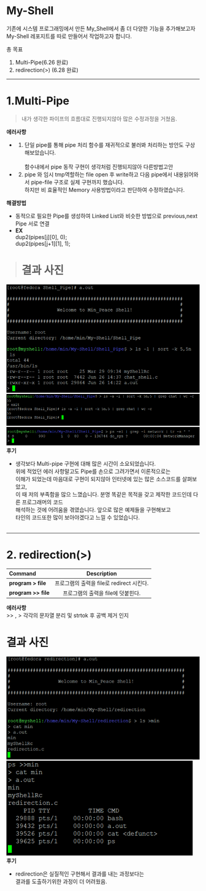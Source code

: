 # My-Shell
기존에 시스템 프로그래밍에서 만든 My_Shell에서 좀 더 다양한 기능을 추가해보고자 </br>My-Shell 레포지트를 따로 만들어서 작업하고자 합니다.

총 목표
1. Multi-Pipe(6.26 완료)
2. redirection(>) (6.28 완료)  
_____
# 1.Multi-Pipe
> 내가 생각한 파이프의 흐름대로 진행되지않아 많은 수정과정을 거쳤음. 

**에러사항**
* 1. 단일 pipe를 통해 pipe 처리 함수를 재귀적으로 불러봐 처리하는 방안도 구상해보았습니다.   
 </br>함수내에서 pipe 동작 구현이 생각처럼 진행되지않아 다른방법고안
* 2. pipe 와 임시 tmp역할하는 file open 후 write하고 다음 pipe에서 내용읽어와서 pipe-file 구조로 실제 구현까지 했습니다. </br>하지만 비 효율적인 Memory 사용방법이라고 판단하여 수정하였습니다.

**해결방법**
* 동적으로 필요한 Pipe를 생성하여 Linked List와 비슷한 방법으로 previous,next Pipe 서로 연결
* **EX**                 
dup2(pipes[j][0], 0);             
dup2(pipes[j+1][1], 1);

># 결과 사진
![Alt text](img/image.png)
![Alt text](img/image-2.png)
![Alt text](img/image-3.png)
</br>
**후기**
* 생각보다 Multi-pipe 구현에 대해 많은 시간이 소요되었습니다. </br>위에 적었던 에러 사항말고도 Pipe를 손으로 그려가면서 이론적으로는 </br>이해가 되었는데 마음대로 구현이 되지않아 인터넷에 있는 많은 소스코드를 살펴보았고, </br>이 때 저의 부족함을 많으 느꼈습니다. 분명 똑같은 목적을 갖고 제작한 코드인데 다른 프로그래머의 코드 </br>해석하는 것에 어려움을 겪였습니다. 앞으로 많은 예제들을 구현해보고 </br>타인의 코드또한 많이 보아야겠다고 느낄 수 있었습니다.
</br> </br>
----
# 2. redirection(>)
|Command| Description|
|:---|:---:|
|**program > file**|프로그램의 출력을 file로 redirect 시킨다.|
|**program >> file**|프로그램의 출력을 file에 덧붙힌다.|


**에러사항**
<br/>>> , > 각각의 문자열 분리 및 strtok 후 공백 제거 인지<br/>
# 결과 사진
![Alt text](img/image-10.png)
![Alt text](img/image-11.png)<br/>
**후기**
* redirection은 실질적인 구현해서 결과를 내는 과정보다는<br/>결과를 도출하기위한 과정이 더 어려웠음.
